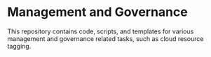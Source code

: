 # Management and Governance
This repository contains code, scripts, and templates for various management and governance related tasks, such as cloud resource tagging.
